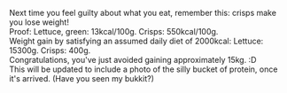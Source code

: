 <p>Next time you feel guilty about what you eat, remember this: crisps make you lose weight!
<br/>
Proof:
Lettuce, green: 13kcal/100g.
Crisps: 550kcal/100g.
<br/>
Weight gain by satisfying an assumed daily diet of 2000kcal:
Lettuce: 15300g.
Crisps:    400g.
<br/>
Congratulations, you've just avoided gaining approximately 15kg. :D
<br/>
This will be updated to include a photo of the silly bucket of protein, once it's arrived. (Have you seen my bukkit?)</p>
